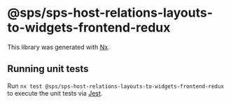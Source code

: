 # @sps/sps-host-relations-layouts-to-widgets-frontend-redux

This library was generated with [Nx](https://nx.dev).

## Running unit tests

Run `nx test @sps/sps-host-relations-layouts-to-widgets-frontend-redux` to execute the unit tests via [Jest](https://jestjs.io).
